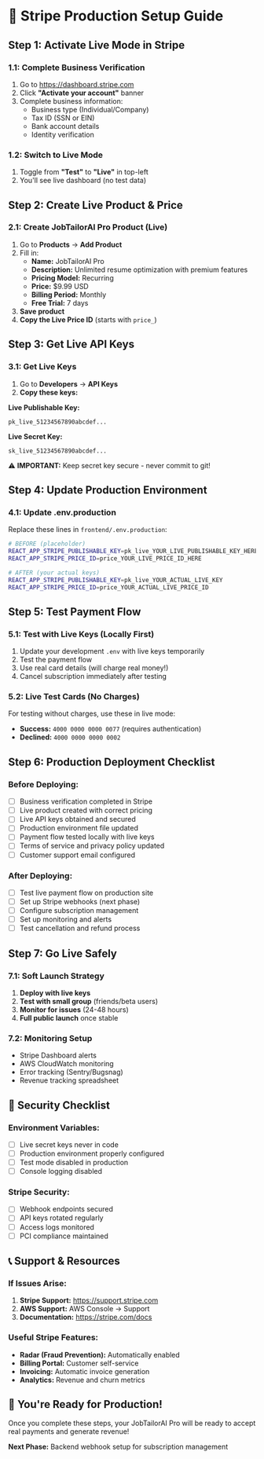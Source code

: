 # 🔐 Stripe Production Setup Guide

## **Step 1: Activate Live Mode in Stripe**

### **1.1: Complete Business Verification**
1. Go to https://dashboard.stripe.com
2. Click **"Activate your account"** banner
3. Complete business information:
   - Business type (Individual/Company)
   - Tax ID (SSN or EIN)
   - Bank account details
   - Identity verification

### **1.2: Switch to Live Mode**
1. Toggle from **"Test"** to **"Live"** in top-left
2. You'll see live dashboard (no test data)

## **Step 2: Create Live Product & Price**

### **2.1: Create JobTailorAI Pro Product (Live)**
1. Go to **Products** → **Add Product**
2. Fill in:
   - **Name:** JobTailorAI Pro
   - **Description:** Unlimited resume optimization with premium features
   - **Pricing Model:** Recurring
   - **Price:** $9.99 USD
   - **Billing Period:** Monthly
   - **Free Trial:** 7 days
3. **Save product**
4. **Copy the Live Price ID** (starts with `price_`)

## **Step 3: Get Live API Keys**

### **3.1: Get Live Keys**
1. Go to **Developers** → **API Keys**
2. **Copy these keys:**

**Live Publishable Key:**
```
pk_live_51234567890abcdef...
```

**Live Secret Key:**
```
sk_live_51234567890abcdef...
```

⚠️ **IMPORTANT:** Keep secret key secure - never commit to git!

## **Step 4: Update Production Environment**

### **4.1: Update .env.production**
Replace these lines in `frontend/.env.production`:

```bash
# BEFORE (placeholder)
REACT_APP_STRIPE_PUBLISHABLE_KEY=pk_live_YOUR_LIVE_PUBLISHABLE_KEY_HERE
REACT_APP_STRIPE_PRICE_ID=price_YOUR_LIVE_PRICE_ID_HERE

# AFTER (your actual keys)
REACT_APP_STRIPE_PUBLISHABLE_KEY=pk_live_YOUR_ACTUAL_LIVE_KEY
REACT_APP_STRIPE_PRICE_ID=price_YOUR_ACTUAL_LIVE_PRICE_ID
```

## **Step 5: Test Payment Flow**

### **5.1: Test with Live Keys (Locally First)**
1. Update your development `.env` with live keys temporarily
2. Test the payment flow
3. Use real card details (will charge real money!)
4. Cancel subscription immediately after testing

### **5.2: Live Test Cards (No Charges)**
For testing without charges, use these in live mode:
- **Success:** `4000 0000 0000 0077` (requires authentication)
- **Declined:** `4000 0000 0000 0002`

## **Step 6: Production Deployment Checklist**

### **Before Deploying:**
- [ ] Business verification completed in Stripe
- [ ] Live product created with correct pricing
- [ ] Live API keys obtained and secured
- [ ] Production environment file updated
- [ ] Payment flow tested locally with live keys
- [ ] Terms of service and privacy policy updated
- [ ] Customer support email configured

### **After Deploying:**
- [ ] Test live payment flow on production site
- [ ] Set up Stripe webhooks (next phase)
- [ ] Configure subscription management
- [ ] Set up monitoring and alerts
- [ ] Test cancellation and refund process

## **Step 7: Go Live Safely**

### **7.1: Soft Launch Strategy**
1. **Deploy with live keys**
2. **Test with small group** (friends/beta users)
3. **Monitor for issues** (24-48 hours)
4. **Full public launch** once stable

### **7.2: Monitoring Setup**
- Stripe Dashboard alerts
- AWS CloudWatch monitoring
- Error tracking (Sentry/Bugsnag)
- Revenue tracking spreadsheet

## **🚨 Security Checklist**

### **Environment Variables:**
- [ ] Live secret keys never in code
- [ ] Production environment properly configured
- [ ] Test mode disabled in production
- [ ] Console logging disabled

### **Stripe Security:**
- [ ] Webhook endpoints secured
- [ ] API keys rotated regularly
- [ ] Access logs monitored
- [ ] PCI compliance maintained

## **📞 Support & Resources**

### **If Issues Arise:**
1. **Stripe Support:** https://support.stripe.com
2. **AWS Support:** AWS Console → Support
3. **Documentation:** https://stripe.com/docs

### **Useful Stripe Features:**
- **Radar (Fraud Prevention):** Automatically enabled
- **Billing Portal:** Customer self-service
- **Invoicing:** Automatic invoice generation
- **Analytics:** Revenue and churn metrics

## **🎉 You're Ready for Production!**

Once you complete these steps, your JobTailorAI Pro will be ready to accept real payments and generate revenue!

**Next Phase:** Backend webhook setup for subscription management
